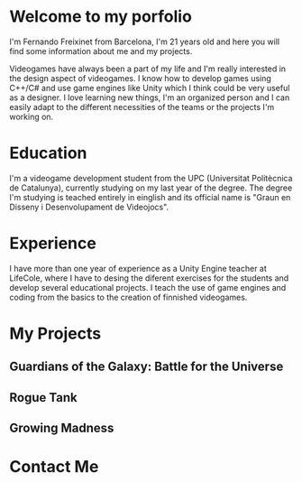 # Welcome to my porfolio
I'm Fernando Freixinet from Barcelona, I'm 21 years old and here you will find some information about me and my projects.

Videogames have always been a part of my life and I'm really interested in the design aspect of videogames.
I know how to develop games using C++/C# and use game engines like Unity which I think could be very useful as a designer.
I love learning new things, I'm an organized person and I can easily adapt to the different necessities of the teams or the projects I'm working on.

# Education
I'm a videogame development student from the UPC (Universitat Politècnica de Catalunya),
currently studying on my last year of the degree. 
The degree I'm studying is teached entirely in einglish and its official name is "Graun en Disseny i Desenvolupament de Videojocs".

# Experience
I have more than one year of experience as a Unity Engine teacher at LifeCole, where I have to desing the diferent exercises
for the students and develop several educational projects. I teach the use of game engines and coding from the basics to the creation of finnished videogames.

# My Projects
## Guardians of the Galaxy: Battle for the Universe
## Rogue Tank
## Growing Madness

# Contact Me

